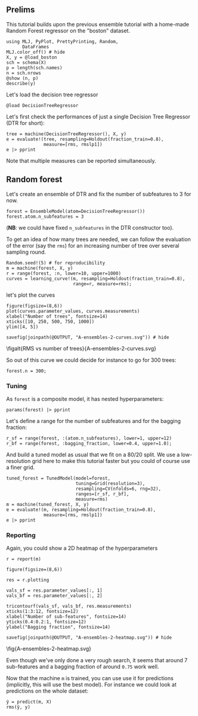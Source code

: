 <!--This file was generated, do not modify it.-->
## Prelims

This tutorial builds upon the previous ensemble tutorial with a home-made Random Forest regressor on the "boston" dataset.

```julia:ex1
using MLJ, PyPlot, PrettyPrinting, Random,
      DataFrames
MLJ.color_off() # hide
X, y = @load_boston
sch = schema(X)
p = length(sch.names)
n = sch.nrows
@show (n, p)
describe(y)
```

Let's load the decision tree regressor

```julia:ex2
@load DecisionTreeRegressor
```

Let's first check the performances of just a single Decision Tree Regressor (DTR for short):

```julia:ex3
tree = machine(DecisionTreeRegressor(), X, y)
e = evaluate!(tree, resampling=Holdout(fraction_train=0.8),
              measure=[rms, rmslp1])
e |> pprint
```

Note that multiple measures can be reported simultaneously.

## Random forest

Let's create an ensemble of DTR and fix the number of subfeatures to 3 for now.

```julia:ex4
forest = EnsembleModel(atom=DecisionTreeRegressor())
forest.atom.n_subfeatures = 3
```

(**NB**: we could have fixed `n_subfeatures` in the DTR constructor too).

To get an idea of how many trees are needed, we can follow the evaluation of the error (say the `rms`) for an increasing number of tree over several sampling round.

```julia:ex5
Random.seed!(5) # for reproducibility
m = machine(forest, X, y)
r = range(forest, :n, lower=10, upper=1000)
curves = learning_curve!(m, resampling=Holdout(fraction_train=0.8),
                         range=r, measure=rms);
```

let's plot the curves

```julia:ex6
figure(figsize=(8,6))
plot(curves.parameter_values, curves.measurements)
xlabel("Number of trees", fontsize=14)
xticks([10, 250, 500, 750, 1000])
ylim([4, 5])

savefig(joinpath(@OUTPUT, "A-ensembles-2-curves.svg")) # hide
```

\figalt{RMS vs number of trees}{A-ensembles-2-curves.svg}

So out of this curve we could decide for instance to go for 300 trees:

```julia:ex7
forest.n = 300;
```

### Tuning

As `forest` is a composite model, it has nested hyperparameters:

```julia:ex8
params(forest) |> pprint
```

Let's define a range for the number of subfeatures and for the bagging fraction:

```julia:ex9
r_sf = range(forest, :(atom.n_subfeatures), lower=1, upper=12)
r_bf = range(forest, :bagging_fraction, lower=0.4, upper=1.0);
```

And build a tuned model as usual that we fit on a 80/20 split.
We use a low-resolution grid here to make this tutorial faster but you could of course use a finer grid.

```julia:ex10
tuned_forest = TunedModel(model=forest,
                          tuning=Grid(resolution=3),
                          resampling=CV(nfolds=6, rng=32),
                          ranges=[r_sf, r_bf],
                          measure=rms)
m = machine(tuned_forest, X, y)
e = evaluate!(m, resampling=Holdout(fraction_train=0.8),
              measure=[rms, rmslp1])
e |> pprint
```

### Reporting
Again, you could show a 2D heatmap of the hyperparameters

```julia:ex11
r = report(m)

figure(figsize=(8,6))

res = r.plotting

vals_sf = res.parameter_values[:, 1]
vals_bf = res.parameter_values[:, 2]

tricontourf(vals_sf, vals_bf, res.measurements)
xticks(1:3:12, fontsize=12)
xlabel("Number of sub-features", fontsize=14)
yticks(0.4:0.2:1, fontsize=12)
ylabel("Bagging fraction", fontsize=14)

savefig(joinpath(@OUTPUT, "A-ensembles-2-heatmap.svg")) # hide
```

\fig{A-ensembles-2-heatmap.svg}

Even though we've only done a very rough search, it seems that around 7 sub-features and a bagging fraction of around `0.75` work well.

Now that the machine `m` is trained, you can use use it for predictions (implicitly, this will use the best model).
For instance we could look at predictions on the whole dataset:

```julia:ex12
ŷ = predict(m, X)
rms(ŷ, y)
```

